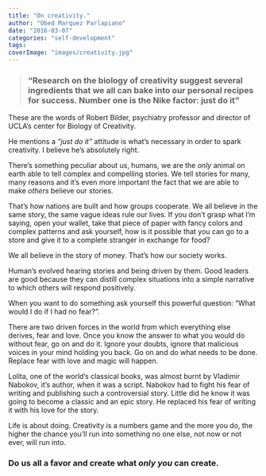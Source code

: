 ```yaml
---
title: "On creativity."
author: "Obed Marquez Parlapiano"
date: "2016-03-07"
categories: "self-development"
tags:
coverImage: "images/creativity.jpg"
---
```


> ### “Research on the biology of creativity suggest several ingredients that we all can bake into our personal recipes for success. Number one is the Nike factor: just do it”

These are the words of Robert Bilder, psychiatry professor and director of UCLA’s center for Biology of Creativity.

He mentions a _“just do it”_ attitude is what’s necessary in order to spark creativity. I believe he’s absolutely right.

There’s something peculiar about us, humans, we are the _only_ animal on earth able to tell complex and compelling stories. We tell stories for many, many reasons and it’s even more important the fact that we are able to make _others_ believe our stories.

That’s how nations are built and how groups cooperate. We all believe in the same story, the same vague ideas rule our lives. If you don’t grasp what I’m saying, open your wallet, take that piece of paper with fancy colors and complex patterns and ask yourself, how is it possible that you can go to a store and give it to a complete stranger in exchange for food?

We all believe in the story of money. That’s how our society works.

Human’s evolved hearing stories and being driven by them. Good leaders are good because they can distill complex situations into a simple narrative to which others will respond positively.

When you want to do something ask yourself this powerful question: “What would I do if I had no fear?”.

There are two driven forces in the world from which everything else derives, fear and love. Once you know the answer to what you would do without fear, go on and do it. Ignore your doubts, ignore that malicious voices in your mind holding you back. Go on and do what needs to be done. Replace fear with love and magic will happen.

Lolita, one of the world’s classical books, was almost burnt by Vladimir Nabokov, it’s author, when it was a script. Nabokov had to fight his fear of writing and publishing such a controversial story. Little did he know it was going to become a classic and an epic story. He replaced his fear of writing it with his love for the story.

Life is about doing. Creativity is a numbers game and the more you do, the higher the chance you’ll run into something no one else, not now or not ever, will run into.

### Do us all a favor and create what _only you_ can create.
